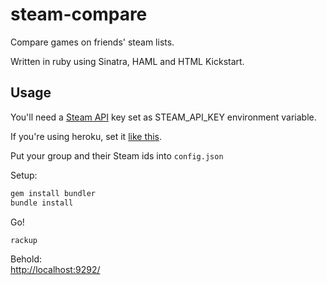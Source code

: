steam-compare
=============

Compare games on friends' steam lists.

Written in ruby using Sinatra, HAML and HTML Kickstart.

Usage
-----

You'll need a [Steam API](http://steamcommunity.com/dev) key set as STEAM_API_KEY environment variable.

If you're using heroku, set it [like this](https://devcenter.heroku.com/articles/config-vars#setting-up-config-vars-for-a-deployed-application).

Put your group and their Steam ids into `config.json`

Setup:  
```sh
gem install bundler
bundle install
```

Go!  
```sh
rackup
```

Behold:  
[http://localhost:9292/](http://localhost:9292/)
